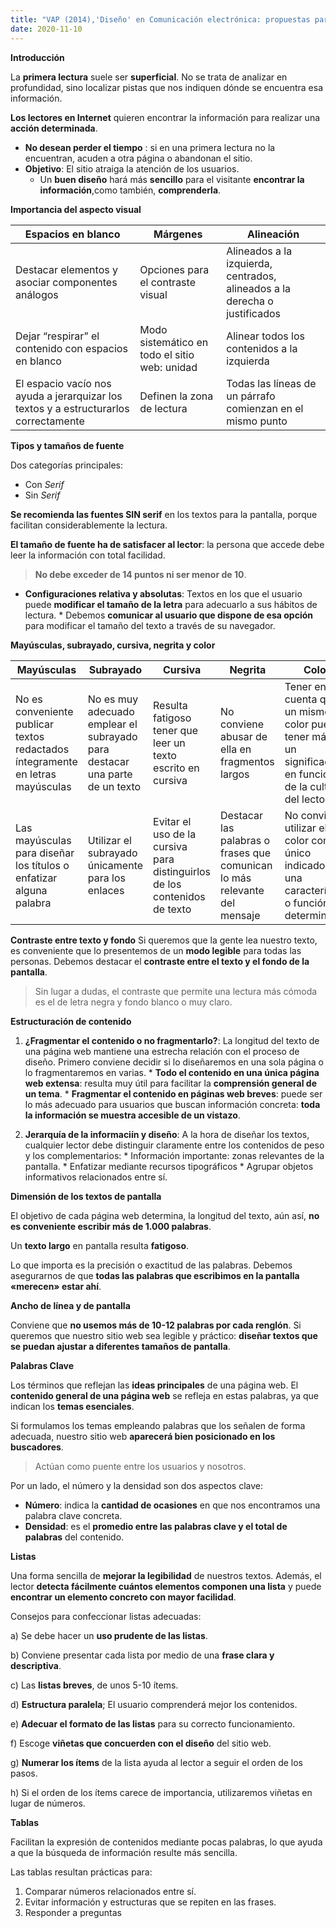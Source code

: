 ```yaml
---
title: "VAP (2014),'Diseño' en Comunicación electrónica: propuestas para mejorar la calidad de los textos en pantalla" 
date: 2020-11-10
--- 
```


**Introducción**

La **primera lectura** suele ser **superficial**. No se trata de analizar en profundidad, sino localizar pistas que nos indiquen dónde se encuentra esa información.

**Los lectores en Internet** quieren encontrar la información para realizar una **acción determinada**. 
+ **No desean perder el tiempo** : si en una primera lectura no la encuentran, acuden a otra página o abandonan el sitio.
+ **Objetivo**: El sitio atraiga la atención de los usuarios. 
    + Un **buen diseño** hará más **sencillo** para el visitante **encontrar la información**,como también, **comprenderla**.

**Importancia del aspecto visual** 

Espacios en blanco  |   Márgenes  |  Alineación
------------------  |   --------  |  ----------
Destacar elementos y asociar componentes análogos  |  Opciones para el contraste visual  |  Alineados a la izquierda, centrados, alineados a la derecha o justificados
Dejar “respirar” el contenido con espacios en blanco  |  Modo sistemático en todo el sitio web: unidad  |  Alinear todos los contenidos a la izquierda
El espacio vacío nos ayuda a jerarquizar los textos y a estructurarlos correctamente  |  Definen la zona de lectura  |   Todas las líneas de un párrafo comienzan en el mismo punto

**Tipos y tamaños de fuente** 

Dos categorías principales: 
   * Con *Serif* 
   * Sin *Serif*

**Se recomienda las fuentes SIN serif** en los textos para la pantalla, porque facilitan considerablemente la lectura.

**El tamaño de fuente ha de satisfacer al lector**: la persona que accede debe leer la información con total facilidad. 
> **No debe exceder de 14 puntos ni ser menor de 10**.

   * **Configuraciones relativa y absolutas**: Textos en los que el usuario puede **modificar el tamaño de la letra** para adecuarlo a sus hábitos de lectura.
    * Debemos **comunicar al usuario que dispone de esa opción** para modificar el tamaño del texto a través de su navegador.

**Mayúsculas, subrayado, cursiva, negrita y color**

Mayúsculas  |   Subrayado  |  Cursiva  |  Negrita  |  Color
----------  |   ---------  |  -------  |  -------  |  -----
No es conveniente publicar textos redactados íntegramente en letras mayúsculas  |  No es muy adecuado emplear el subrayado para destacar una parte de un texto  |  Resulta fatigoso tener que leer un texto escrito en cursiva  |  No conviene abusar de ella en fragmentos largos  |  Tener en cuenta que un mismo color puede tener más de un significado, en función de la cultura del lector
Las mayúsculas para diseñar los títulos o enfatizar alguna palabra  |  Utilizar el subrayado únicamente para los enlaces  |  Evitar el uso de la cursiva para distinguirlos de los contenidos de texto  |   Destacar las palabras o frases que comunican lo más relevante del mensaje  |  No conviene utilizar el color como único indicador de una característica o función determinada

**Contraste entre texto y fondo**
Si queremos que la gente lea nuestro texto, es conveniente que lo presentemos de un **modo legible** para todas las personas. Debemos destacar el **contraste entre el texto y el fondo de la pantalla**. 
> Sin lugar a dudas, el contraste que permite una lectura más cómoda es el de letra negra y fondo blanco o muy claro. 

**Estructuración de contenido** 
  1. **¿Fragmentar el contenido o no fragmentarlo?**: La longitud del texto de una página web mantiene una estrecha relación con el proceso de diseño. 
  Primero conviene decidir si lo diseñaremos en una sola página o lo fragmentaremos en varias. 
    * **Todo el contenido en una única página web extensa**:  resulta muy útil para facilitar la **comprensión general de un tema**. 
    * **Fragmentar el contenido en páginas web breves**: puede ser lo más adecuado para usuarios que buscan información concreta: **toda la información se muestra accesible de un vistazo**. 

  2. **Jerarquía de la informaciín y diseño**: A la hora de diseñar los textos, cualquier lector debe distinguir claramente entre los contenidos de peso y los complementarios: 
    * Información importante: zonas relevantes de la pantalla.
    * Enfatizar mediante recursos tipográficos
    * Agrupar objetos informativos relacionados entre sí.

**Dimensión de los textos de pantalla**

El objetivo de cada página web determina, la longitud del texto, aún así, **no es conveniente escribir más de 1.000 palabras**. 

Un **texto largo** en pantalla resulta **fatigoso**.

Lo que importa es la precisión o exactitud de las palabras. Debemos asegurarnos de que **todas las palabras que escribimos en la pantalla «merecen» estar ahí**.

**Ancho de línea y de pantalla**

Conviene que **no usemos más de 10-12 palabras por cada renglón**.
Si queremos que nuestro sitio web sea legible y práctico: **diseñar textos que se puedan ajustar a diferentes tamaños de pantalla**.

**Palabras Clave**

Los términos que reflejan las **ideas principales** de una página web. El **contenido general de una página web** se refleja en estas palabras, ya que indican los **temas esenciales**.

Si formulamos los temas empleando palabras que los señalen de forma adecuada, nuestro sitio web **aparecerá bien posicionado en los buscadores**. 
> Actúan como puente entre los usuarios y nosotros.

Por un lado, el número y la densidad son dos aspectos clave:
* **Número**: indica la **cantidad de ocasiones** en que nos encontramos una palabra clave concreta.
* **Densidad**: es el **promedio entre las palabras clave y el total de palabras** del contenido. 

**Listas**

Una forma sencilla de **mejorar la legibilidad** de nuestros textos. Además, el lector **detecta fácilmente cuántos elementos componen una lista** y puede **encontrar un elemento concreto con mayor facilidad**. 

Consejos para confeccionar listas adecuadas:

a) Se debe hacer un **uso prudente de las listas**.

b) Conviene presentar cada lista por medio de una **frase clara y descriptiva**. 

c) Las **listas breves**, de unos 5-10 ítems.

d) **Estructura paralela**; El usuario comprenderá mejor los contenidos.

e) **Adecuar el formato de las listas** para su correcto funcionamiento.

f) Escoge **viñetas que concuerden con el diseño** del sitio web. 

g) **Numerar los ítems** de la lista ayuda al lector a seguir el orden de los pasos.

h) Si el orden de los ítems carece de importancia, utilizaremos viñetas en lugar de números.

**Tablas**

Facilitan la expresión de contenidos mediante pocas palabras, lo que ayuda a que la búsqueda de información resulte más sencilla.

Las tablas resultan prácticas para:

1. Comparar números relacionados entre sí.
2. Evitar información y estructuras que se repiten en las frases.
3. Responder a preguntas

